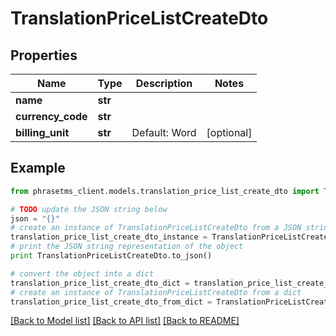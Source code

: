 # TranslationPriceListCreateDto

## Properties

| Name              | Type    | Description   | Notes      |
| ----------------- | ------- | ------------- | ---------- |
| **name**          | **str** |               |
| **currency_code** | **str** |               |
| **billing_unit**  | **str** | Default: Word | [optional] |

## Example

```python
from phrasetms_client.models.translation_price_list_create_dto import TranslationPriceListCreateDto

# TODO update the JSON string below
json = "{}"
# create an instance of TranslationPriceListCreateDto from a JSON string
translation_price_list_create_dto_instance = TranslationPriceListCreateDto.from_json(json)
# print the JSON string representation of the object
print TranslationPriceListCreateDto.to_json()

# convert the object into a dict
translation_price_list_create_dto_dict = translation_price_list_create_dto_instance.to_dict()
# create an instance of TranslationPriceListCreateDto from a dict
translation_price_list_create_dto_from_dict = TranslationPriceListCreateDto.from_dict(translation_price_list_create_dto_dict)
```

[[Back to Model list]](../README.md#documentation-for-models) [[Back to API list]](../README.md#documentation-for-api-endpoints) [[Back to README]](../README.md)
